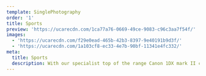 ```yaml
---
template: SinglePhotography
order: '1'
title: Sports
preview: 'https://ucarecdn.com/1ca77a76-0669-49ce-9083-c96c3aa7f54f/'
images:
  - 'https://ucarecdn.com/f29e0ead-465b-42b3-8397-9e40191b9d3f/'
  - 'https://ucarecdn.com/1a103cf8-ec33-4e7b-90bf-11341e4fc332/'
meta:
  title: Sports
  description: With our specialist top of the range Canon 1DX mark II camera we are fully equipped to shoot any sports event.
---
```

